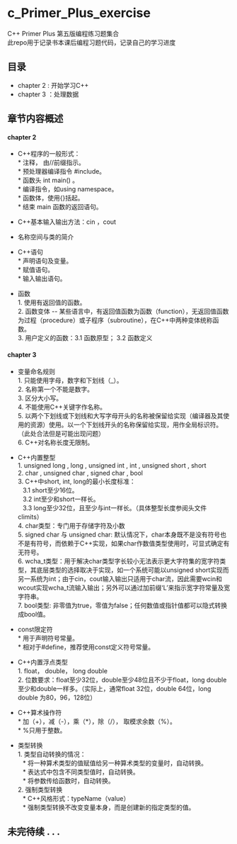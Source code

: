 # c_Primer_Plus_exercise
C++ Primer Plus 第五版编程练习题集合
<br>此repo用于记录书本课后编程习题代码，记录自己的学习进度
## 目录
* chapter 2 : 开始学习C++ 
* chapter 3 ：处理数据
  
## 章节内容概述
#### chapter 2
* C++程序的一般形式：
  <br> * 注释， 由//前缀指示。
  <br> * 预处理器编译指令 #include。
  <br> * 函数头 int main() 。
  <br> * 编译指令，如using namespace。
  <br> * 函数体，使用{}括起。
  <br> * 结束 main 函数的返回语句。

* C++基本输入输出方法：cin ，cout

* 名称空间与类的简介
* C++语句
  <br> * 声明语句及变量。
  <br> * 赋值语句。
  <br> * 输入输出语句。
* 函数
  <br> 1. 使用有返回值的函数。
  <br> 2. 函数变体 -- 某些语言中，有返回值函数为函数（function），无返回值函数为过程（procedure）或子程序（subroutine），在C++中两种变体统称函数。
  <br> 3. 用户定义的函数：3.1 函数原型； 3.2 函数定义
#### chapter 3
* 变量命名规则
  <br> 1. 只能使用字母，数字和下划线（_）。
  <br> 2. 名称第一个不能是数字。
  <br> 3. 区分大小写。
  <br> 4. 不能使用C++关键字作名称。
  <br> 5. 以两个下划线或下划线和大写字母开头的名称被保留给实现（编译器及其使用的资源）使用。以一个下划线开头的名称保留给实现，用作全局标识符。（此处合法但是可能出现问题）
  <br> 6. C++对名称长度无限制。

* C++内置整型
  <br> 1. unsigned long , long , unsigned int , int , unsigned short , short
  <br> 2. char , unsigned char , signed char , bool
  <br> 3. C++中short, int, long的最小长度标准：
    <br> &ensp; 3.1 short至少16位。
    <br> &ensp; 3.2 int至少和short一样长。
    <br> &ensp; 3.3 long至少32位，且至少与int一样长。（具体整型长度参阅头文件climits）
  <br> 4. char类型：专门用于存储字符及小数
  <br> 5. signed char 与 unsigned char: 默认情况下，char本身既不是没有符号也不是有符号，而依赖于C++实现，如果char作数值类型使用时，可显式确定有无符号。
  <br> 6. wcha_t类型：用于解决char类型字长较小无法表示更大字符集的宽字符类型，其底层类型的选择取决于实现，如一个系统可能以unsigned short实现而另一系统为int；由于cin，cout输入输出只适用于char流，因此需要wcin和wcout实现wcha_t流输入输出；另外可以通过加前缀‘L’来指示宽字符常量及宽字符串。
  <br> 7. bool类型: 非零值为true，零值为false；任何数值或指针值都可以隐式转换成bool值。
* const限定符
  <br> * 用于声明符号常量。
  <br> * 相对于#define，推荐使用const定义符号常量。
* C++内置浮点类型
  <br> 1. float， double， long double
  <br> 2. 位数要求：float至少32位，double至少48位且不少于float，long double至少和double一样多。（实际上，通常float 32位，double 64位，long double 为80，96，128位）
* C++算术操作符
  <br> * 加（+），减（-），乘（*），除（/）， 取模求余数（%）。
  <br> * %只用于整数。
* 类型转换
  <br> 1. 类型自动转换的情况：
    <br> &ensp; * 将一种算术类型的值赋值给另一种算术类型的变量时，自动转换。
    <br> &ensp; * 表达式中包含不同类型值时，自动转换。
    <br> &ensp; * 将参数传给函数时，自动转换。
  <br> 2. 强制类型转换
    <br> &ensp; * C++风格形式：typeName（value）
    <br> &ensp; * 强制类型转换不改变变量本身，而是创建新的指定类型的值。


## 未完待续 . . .
